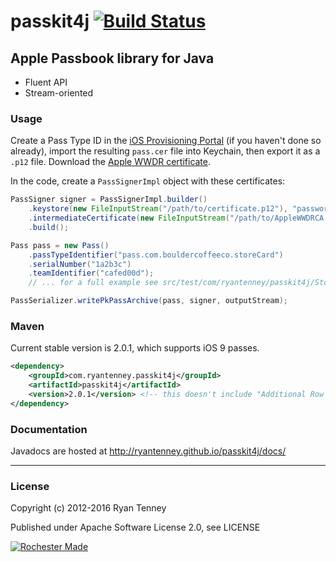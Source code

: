 # passkit4j [![Build Status](https://secure.travis-ci.org/ryantenney/passkit4j.png?branch=master)](https://travis-ci.org/ryantenney/passkit4j)

## Apple Passbook library for Java

 - Fluent API
 - Stream-oriented

### Usage

Create a Pass Type ID in the [iOS Provisioning Portal](https://developer.apple.com/ios/manage/passtypeids/index.action) (if you haven't done so already), import the resulting `pass.cer` file into Keychain, then export it as a `.p12` file. Download the [Apple WWDR certificate](http://developer.apple.com/certificationauthority/AppleWWDRCA.cer).

In the code, create a `PassSignerImpl` object with these certificates:

```java
PassSigner signer = PassSignerImpl.builder()
	.keystore(new FileInputStream("/path/to/certificate.p12"), "password")
	.intermediateCertificate(new FileInputStream("/path/to/AppleWWDRCA.cer"))
	.build();

Pass pass = new Pass()
	.passTypeIdentifier("pass.com.bouldercoffeeco.storeCard")
	.serialNumber("1a2b3c")
	.teamIdentifier("cafed00d");
	// ... for a full example see src/test/com/ryantenney/passkit4j/StoreCardExample.java

PassSerializer.writePkPassArchive(pass, signer, outputStream);
```

### Maven

Current stable version is 2.0.1, which supports iOS 9 passes.

```xml
<dependency>
	<groupId>com.ryantenney.passkit4j</groupId>
	<artifactId>passkit4j</artifactId>
	<version>2.0.1</version> <!-- this doesn't include "Additional Row Support" or sharingProhibited support -->
</dependency>
```

### Documentation

Javadocs are hosted at http://ryantenney.github.io/passkit4j/docs/

---

### License

Copyright (c) 2012-2016 Ryan Tenney

Published under Apache Software License 2.0, see LICENSE

[![Rochester Made](http://rochestermade.com/media/images/rochester-made-dark-on-light.png)](http://rochestermade.com)
